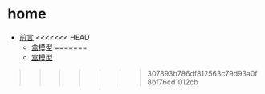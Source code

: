 # home
* [前言](README.md)
<<<<<<< HEAD
  * [盒模型](盒模型.md)
=======
  * [盒模型](css1/盒模型.md)
>>>>>>> 307893b786df812563c79d93a0f8bf76cd1012cb

